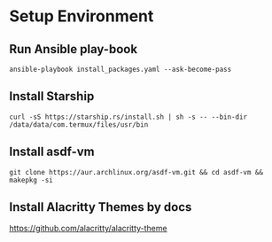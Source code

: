# Setup Environment

## Run Ansible play-book

```shell
ansible-playbook install_packages.yaml --ask-become-pass
```

## Install Starship

```shell
curl -sS https://starship.rs/install.sh | sh -s -- --bin-dir /data/data/com.termux/files/usr/bin
```

## Install asdf-vm

```shell
git clone https://aur.archlinux.org/asdf-vm.git && cd asdf-vm && makepkg -si
```

## Install Alacritty Themes by docs

https://github.com/alacritty/alacritty-theme
